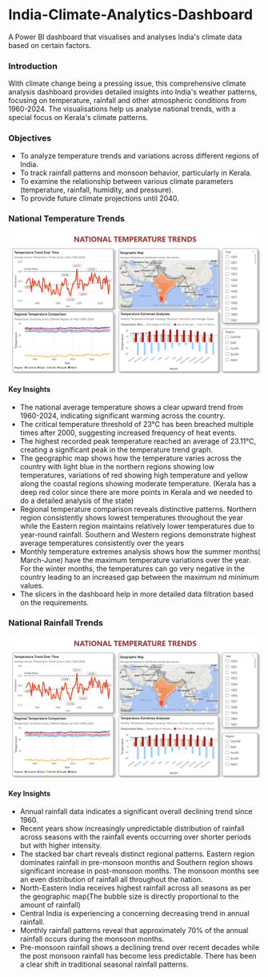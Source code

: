 # India-Climate-Analytics-Dashboard
A Power BI dashboard that visualises and analyses India's climate data based on certain factors.

### Introduction
With climate change being a pressing issue, this comprehensive climate analysis dashboard provides detailed insights into India's weather patterns, focusing on temperature, rainfall and other atmospheric conditions from 1960-2024. The visualisations help us analyse national trends, with a special focus on Kerala's climate patterns.

### Objectives
* To analyze temperature trends and variations across different regions of India.
* To track rainfall patterns and monsoon behavior, particularly in Kerala.
* To examine the relationship between various climate parameters (temperature, rainfall, humidity, and pressure).
* To provide future climate projections until 2040.

### National Temperature Trends
![National Temperature Trends Dashboard](https://github.com/AleenaVals/India-Climate-Analytics-Dashboard/blob/84710157bffe30b679256ff59a91481b38c0bdc7/national_temp_trends.png)

#### Key Insights
* The national average temperature shows a clear upward trend from 1960-2024, indicating significant warming across the country.
* The critical temperature threshold of 23°C has been breached multiple times after 2000, suggesting increased frequency of heat events.
* The highest recorded peak temperature reached an average of 23.11°C, creating a significant peak in the temperature trend graph.
* The geographic map shows how the temperature varies across the country with light blue in the northern regions showing low temperatures, variations of red showing high temperature and yellow along the coastal regions showing moderate temperature. (Kerala has a deep red color since there are more points in Kerala and we needed to do a detailed analysis of the state)
* Regional temperature comparison reveals distinctive patterns. Northern region consistently shows lowest temperatures throughout the year while the Eastern region maintains relatively lower temperatures due to year-round rainfall. Southern and Western regions demonstrate highest average temperatures consistently over the years
* Monthly temperature extremes analysis shows how the summer months( March-June) have the maximum temperature variations over the year. For the winter months, the temperatures can go very negative in the country leading to an increased gap between the maximum nd minimum values.
* The slicers in the dashboard help in more detailed data filtration based on the requirements.

### National Rainfall Trends
![National Rainfall Trends Dashboard](https://github.com/AleenaVals/India-Climate-Analytics-Dashboard/blob/87b6727f796849e6a71d7e4bf4605713d4265952/national_temp_trends.png)

#### Key Insights
* Annual rainfall data indicates a significant overall declining trend since 1960.
* Recent years show increasingly unpredictable distribution of rainfall across seasons with the rainfall events occurring over shorter periods but with higher intensity.
* The stacked bar chart reveals distinct regional patterns. Eastern region dominates rainfall in pre-monsoon months and Southern region shows significant increase in post-monsoon months. The monsoon months see an even distribution of rainfall all throughout the nation.
* North-Eastern India receives highest rainfall across all seasons as per the geographic map(The bubble size is directly proportional to the amount of rainfall)
* Central India is experiencing a concerning decreasing trend in annual rainfall.
* Monthly rainfall patterns reveal that approximately 70% of the annual rainfall occurs during the monsoon months.
* Pre-monsoon rainfall shows a declining trend over recent decades while the post monsoon rainfall has become less predictable. There has been a clear shift in traditional seasonal rainfall patterns.



